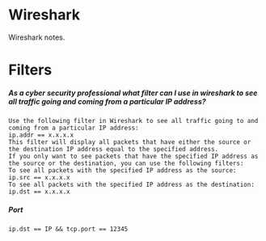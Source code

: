 # Wireshark
Wireshark notes.
# Filters
##### As a cyber security professional what filter can I use in wireshark to see all traffic going and coming from a particular IP address?
```
Use the following filter in Wireshark to see all traffic going to and coming from a particular IP address:
ip.addr == x.x.x.x
This filter will display all packets that have either the source or the destination IP address equal to the specified address.
If you only want to see packets that have the specified IP address as the source or the destination, you can use the following filters:
To see all packets with the specified IP address as the source:
ip.src == x.x.x.x
To see all packets with the specified IP address as the destination:
ip.dst == x.x.x.x
```
##### Port
```
ip.dst == IP && tcp.port == 12345
```

